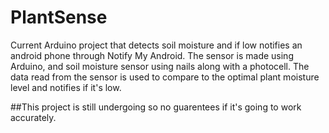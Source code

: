 PlantSense
==========

Current Arduino project that detects soil moisture and if low notifies an android phone through Notify My Android. The sensor is made using Arduino, and soil moisture sensor using nails along with a photocell. The data read from the sensor is used to compare to the optimal plant moisture level and notifies if it's low.  


##This project is still undergoing so no guarentees if it's going to work accurately. 
